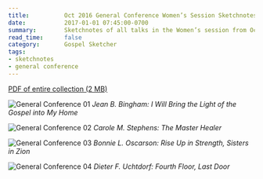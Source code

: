 ```yaml
---
title:          Oct 2016 General Conference Women’s Session Sketchnotes
date:           2017-01-01 07:45:00-0700
summary:        Sketchnotes of all talks in the Women’s session from Oct 2016 LDS General Conference
read_time:      false
category:       Gospel Sketcher
tags:
- sketchnotes
- general conference
---
```


[PDF of entire collection (2 MB)](/images/sketchnotes/general-conference-oct-2016/oct-2016-general-conference-01-womens-sketchnotes.pdf)

![General Conference 01](/images/sketchnotes/general-conference-oct-2016/oct-2016-general-conference-sketchnote-01.jpg)
_Jean B. Bingham: I Will Bring the Light of the Gospel into My Home_

![General Conference 02](/images/sketchnotes/general-conference-oct-2016/oct-2016-general-conference-sketchnote-02.jpg)
_Carole M. Stephens: The Master Healer_

![General Conference 03](/images/sketchnotes/general-conference-oct-2016/oct-2016-general-conference-sketchnote-03.jpg)
_Bonnie L. Oscarson: Rise Up in Strength, Sisters in Zion_

![General Conference 04](/images/sketchnotes/general-conference-oct-2016/oct-2016-general-conference-sketchnote-04.jpg)
_Dieter F. Uchtdorf: Fourth Floor, Last Door_
